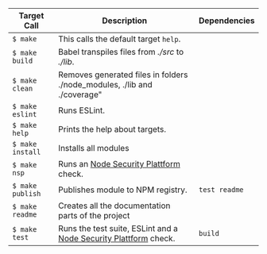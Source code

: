 Target Call | Description | Dependencies
---|---|---
`$ make` | This calls the default target `help`. |
`$ make build` | Babel transpiles files from _./src_ to _./lib_. |
`$ make clean` | Removes generated files in folders ./node_modules, ./lib and ./coverage" |
`$ make eslint` | Runs ESLint. |
`$ make help` | Prints the help about targets. |
`$ make install` | Installs all modules |
`$ make nsp` | Runs an [Node Security Plattform](https://nodesecurity.io/opensource) check. |
`$ make publish` | Publishes module to NPM registry. | `test readme`
`$ make readme` | Creates all the documentation parts of the project |
`$ make test` | Runs the test suite, ESLint and a [Node Security Plattform](https://nodesecurity.io/opensource) check. | `build`
